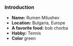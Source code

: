 ### Introduction

- **Name:** Rumen Milushev
- **Location:** Bulgaria, Europe
- **A favorite food:** bob chorba
- **Habby:** Tennis
- **Color** green

